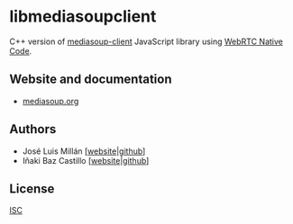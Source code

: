 # libmediasoupclient

C++ version of [mediasoup-client][mediasoup-client] JavaScript library using [WebRTC Native Code][WebRTC Native Code].



## Website and documentation

* [mediasoup.org][mediasoup-website]



## Authors

* José Luis Millán [[website](https://jssip.net)|[github](https://github.com/jmillan/)]
* Iñaki Baz Castillo [[website](https://inakibaz.me)|[github](https://github.com/ibc/)]



## License

[ISC](./LICENSE)




[mediasoup-website]: https://mediasoup.org
[mediasoup-client]: https://github.com/versatica/mediasoup-client
[WebRTC Native Code]: https://webrtc.org/native-code
